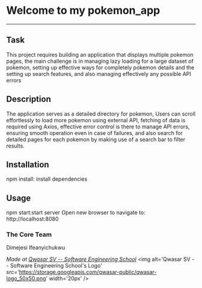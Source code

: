# Welcome to my pokemon_app
***

## Task
This project requires building an application that displays multiple pokemon pages, the main challenge is in managing lazy loading for a large dataset of pokemon, 
setting up effective ways for completely pokemon details and the setting up search features, and also managing effectively any possible API errors

## Description
The application serves as a detailed directory for pokemon, Users can scroll effortlessly to load more pokemon using external API, 
fetching of data is required using Axios, effective error control is there to manage API errors, ensuring smooth operation even in case of failures, 
and also search for detailed pages for each pokemon by making use of a search bar to filter results.


## Installation
npm install: install dependencies

## Usage
npm start:start server
Open new browser to navigate to: http://localhost:8080


### The Core Team
Dimejesi Ifeanyichukwu

<span><i>Made at <a href='https://qwasar.io'>Qwasar SV -- Software Engineering School</a></i></span>
<span><img alt='Qwasar SV -- Software Engineering School's Logo' src='https://storage.googleapis.com/qwasar-public/qwasar-logo_50x50.png' width='20px' /></span>
 
 
 
